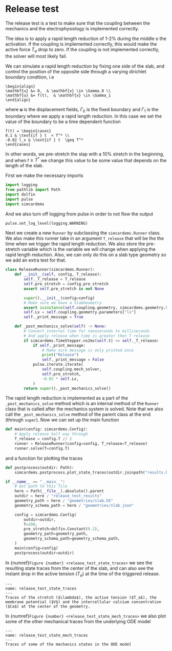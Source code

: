 <!-- #region -->
# Release test

The release test is a test to make sure that the coupling between the mechanics and the electrophysiology is implemented correctly.

The idea is to apply a rapid length reduction of 1-2% during the middle o the activation. If the coupling is implemented correctly, this would make the active force $T_a$ drop to zero. If the coupling is not implemented correctly, the solver will most likely fail.

We can simulate a rapid length reduction by fixing one side of the slab, and control the position of the opposite side through a varying dirichlet boundary condition, i.e


```{math}
\begin{align}
\mathbf{u} &= 0,  & \mathbf{x} \in \Gamma_0 \\
\mathbf{u} &= f(t),  & \mathbf{x} \in \Gamma_1
\end{align}
```

where $\mathbf{u}$ is the displacement fields, $\Gamma_0$ is the fixed boundary and $\Gamma_1$ is the boundary where we apply a rapid length reduction. In this case we set the value of the boundary to be a time dependent function

```{math}
f(t) = \begin{cases}
0.1 & \text{if } t  < T^* \\
-0.02 l_x & \text{if } t  \geq T^*
\end{cases}
```

In other words, we pre-stretch the slap with a 10% stretch in the beginning, and when $t \geq T^*$ we change this value to be some value that depends on the length of the slab.

First we make the necessary imports
<!-- #endregion -->

```python
import logging
from pathlib import Path
import dolfin
import pulse
import simcardems
```

And we also turn off logging from pulse in order to not flow the output

```python
pulse.set_log_level(logging.WARNING)
```

Next we create a new `Runner` by subclassing the `simcardems.Runner` class.
We also make this runner take in an argument `T_release` that will be the the time when we trigger the rapid length reduction. We also store the pre-stretch variable which is the variable we will change when applying the rapid length reduction.
Also, we can only do this on a slab type geometry so we add an extra test for that.


```python
class ReleaseRunner(simcardems.Runner):
    def __init__(self, config, T_release):
        self._T_release = T_release
        self.pre_stretch = config.pre_stretch
        assert self.pre_stretch is not None

        super().__init__(config=config)
        # Make sure we have a SlabGeometry
        assert isinstance(self.coupling.geometry, simcardems.geometry.SlabGeometry)
        self.Lx = self.coupling.geometry.parameters["lx"]
        self._print_message = True

    def _post_mechanics_solve(self) -> None:
        # Convert internal time for nanoseconds to milliseconds
        # And apply release when time is greater then T release
        if simcardems.TimeStepper.ns2ms(self.t) >= self._T_release:
            if self._print_message:
                # Make sure message is only printed once
                print("Release")
                self._print_message = False
            pulse.iterate.iterate(
                self.coupling.mech_solver,
                self.pre_stretch,
                -0.02 * self.Lx,
            )
        return super()._post_mechanics_solve()
```


The rapid length reduction is implemented as a part of the `_post_mechanics_solve` method which is an internal method of the `Runner` class that is called after the mechanics system is solved. Note that we also call the `_post_mechanics_solve` method of the parent class at the end (through `super`).
Now we can set up the main function


```python
def main(config: simcardems.Config):
    # Apply release half way through
    T_release = config.T // 2
    runner = ReleaseRunner(config=config, T_release=T_release)
    runner.solve(T=config.T)
```


and a function for plotting the traces


```python
def postprocess(outdir: Path):
    simcardems.postprocess.plot_state_traces(outdir.joinpath("results.h5"))
```

```python
if __name__ == "__main__":
    # Get path to this file
    here = Path(__file__).absolute().parent
    outdir = here / "release_test_results"
    geometry_path = here / "geometries/slab.h5"
    geometry_schema_path = here / "geometries/slab.json"

    config = simcardems.Config(
        outdir=outdir,
        T=200,
        pre_stretch=dolfin.Constant(0.1),
        geometry_path=geometry_path,
        geometry_schema_path=geometry_schema_path,
    )
    main(config=config)
    postprocess(outdir=outdir)
```

In {numref}`Figure {number} <release_test_state_traces>` we see the resulting state traces from the center of the slab, and can also see the instant drop in the active tension ($T_a$) at the time of the triggered release.

```{figure} figures/release_test_state_traces_center.png
---
name: release_test_state_traces
---
Traces of the stretch ($\lambda$), the active tension ($T_a$), the membrane potential ($V$) and the intercellular calcium concentration ($Ca$) at the center of the geometry.
```

In {numref}`Figure {number} <release_test_state_mech_traces>` we also plot some of the other mechanical traces from the underlying ODE model

```{figure} figures/release_test_state_mech_traces_center.png
---
name: release_test_state_mech_traces
---
Traces of some of the mechanics states in the ODE model
```

